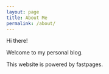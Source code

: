 ```yaml
---
layout: page
title: About Me
permalink: /about/
---
```


Hi there!

Welcome to my personal blog.

This website is powered by fastpages.
